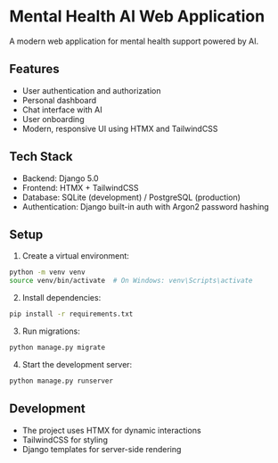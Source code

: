 # Mental Health AI Web Application

A modern web application for mental health support powered by AI.

## Features

- User authentication and authorization
- Personal dashboard
- Chat interface with AI
- User onboarding
- Modern, responsive UI using HTMX and TailwindCSS

## Tech Stack

- Backend: Django 5.0
- Frontend: HTMX + TailwindCSS
- Database: SQLite (development) / PostgreSQL (production)
- Authentication: Django built-in auth with Argon2 password hashing

## Setup

1. Create a virtual environment:
```bash
python -m venv venv
source venv/bin/activate  # On Windows: venv\Scripts\activate
```

2. Install dependencies:
```bash
pip install -r requirements.txt
```

3. Run migrations:
```bash
python manage.py migrate
```

4. Start the development server:
```bash
python manage.py runserver
```

## Development

- The project uses HTMX for dynamic interactions
- TailwindCSS for styling
- Django templates for server-side rendering
